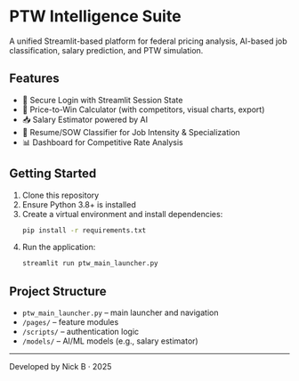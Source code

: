 # PTW Intelligence Suite

A unified Streamlit-based platform for federal pricing analysis, AI-based job classification, salary prediction, and PTW simulation.

## Features
- 🔐 Secure Login with Streamlit Session State
- 🧮 Price-to-Win Calculator (with competitors, visual charts, export)
- 📥 Salary Estimator powered by AI
- 🤖 Resume/SOW Classifier for Job Intensity & Specialization
- 📊 Dashboard for Competitive Rate Analysis

## Getting Started

1. Clone this repository
2. Ensure Python 3.8+ is installed
3. Create a virtual environment and install dependencies:
   ```bash
   pip install -r requirements.txt
   ```
4. Run the application:
   ```bash
   streamlit run ptw_main_launcher.py
   ```

## Project Structure

- `ptw_main_launcher.py` – main launcher and navigation
- `/pages/` – feature modules
- `/scripts/` – authentication logic
- `/models/` – AI/ML models (e.g., salary estimator)

---
Developed by Nick B · 2025
